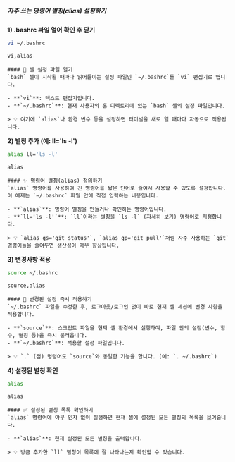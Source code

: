 ##### 자주 쓰는 명령어 별칭(alias) 설정하기 #####

**1) .bashrc 파일 열어 확인 후 닫기**

```bash
vi ~/.bashrc
```

```tech
vi,alias
```

```desc
#### 📝 셸 설정 파일 열기
`bash` 셸이 시작될 때마다 읽어들이는 설정 파일인 `~/.bashrc`를 `vi` 편집기로 엽니다.

- **`vi`**: 텍스트 편집기입니다.
- **`~/.bashrc`**: 현재 사용자의 홈 디렉토리에 있는 `bash` 셸의 설정 파일입니다.

> 💡 여기에 `alias`나 환경 변수 등을 설정하면 터미널을 새로 열 때마다 자동으로 적용됩니다.
```

**2) 별칭 추가 (예: ll='ls -l')**

```bash
alias ll='ls -l'
```

```tech
alias
```

```desc
#### ✨ 명령어 별칭(alias) 정의하기
`alias` 명령어를 사용하여 긴 명령어를 짧은 단어로 줄여서 사용할 수 있도록 설정합니다. 이 예제는 `~/.bashrc` 파일 안에 직접 입력하는 내용입니다.

- **`alias`**: 명령어 별칭을 만들거나 확인하는 명령어입니다.
- **`ll='ls -l'`**: `ll`이라는 별칭을 `ls -l` (자세히 보기) 명령어로 지정합니다.

> 💡 `alias gs='git status'`, `alias gp='git pull'`처럼 자주 사용하는 `git` 명령어들을 줄여두면 생산성이 매우 향상됩니다.
```

**3) 변경사항 적용**

```bash
source ~/.bashrc
```

```tech
source,alias
```

```desc
#### 🔄 변경된 설정 즉시 적용하기
`~/.bashrc` 파일을 수정한 후, 로그아웃/로그인 없이 바로 현재 셸 세션에 변경 사항을 적용합니다.

- **`source`**: 스크립트 파일을 현재 셸 환경에서 실행하여, 파일 안의 설정(변수, 함수, 별칭 등)을 즉시 불러옵니다.
- **`~/.bashrc`**: 적용할 설정 파일입니다.

> 💡 `.` (점) 명령어도 `source`와 동일한 기능을 합니다. (예: `. ~/.bashrc`)
```

**4) 설정된 별칭 확인**

```bash
alias
```

```tech
alias
```

```desc
#### ✅ 설정된 별칭 목록 확인하기
`alias` 명령어에 아무 인자 없이 실행하면 현재 셸에 설정된 모든 별칭의 목록을 보여줍니다.

- **`alias`**: 현재 설정된 모든 별칭을 출력합니다.

> 💡 방금 추가한 `ll` 별칭이 목록에 잘 나타나는지 확인할 수 있습니다.
```